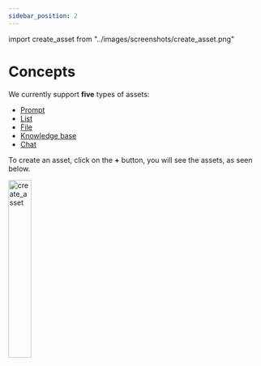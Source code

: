 ```yaml
---
sidebar_position: 2
---
```


import create_asset from "../images/screenshots/create_asset.png"

# Concepts

We currently support **five** types of assets:

- [Prompt](/concepts/Prompts)
- [List](/concepts/lists)
- [File](/concepts/Files)
- [Knowledge base](/concepts/Knowledge-bases)
- [Chat](/concepts/chats)

To create an asset, click on the **+** button, you will see the assets, as seen below.

<img src={create_asset} alt="create_asset" width="30%" />
